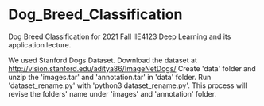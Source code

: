 # Dog_Breed_Classification
Dog Breed Classification for 2021 Fall IIE4123 Deep Learning and its application lecture.

We used Stanford Dogs Dataset. Download the dataset at http://vision.stanford.edu/aditya86/ImageNetDogs/
Create 'data' folder and unzip the 'images.tar' and 'annotation.tar' in 'data' folder.
Run 'dataset_rename.py' with 'python3 dataset_rename.py'.
This process will revise the folders' name under 'images' and 'annotation' folder.
